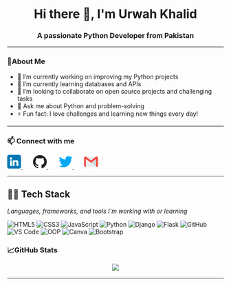 <h1 align="center">Hi there 👋, I'm Urwah Khalid</h1>
<h3 align="center">A passionate Python Developer from Pakistan</h3>

---

### 🌟About Me

- 🔭 I’m currently working on improving my Python projects  
- 🌱 I’m currently learning databases and APIs  
- 👯 I’m looking to collaborate on open source projects and challenging tasks  
- 💬 Ask me about Python and problem-solving  
- ⚡ Fun fact: I love challenges and learning new things every day!

---

### 📫 Connect with me


<a href="https://www.linkedin.com/in/urwah-khalid-988b7b268/" target="_blank" rel="noopener noreferrer" style="margin-right:12px;">
  <img src="images/linkedin.png" alt="LinkedIn" width="32" height="32" />
</a>&nbsp;&nbsp;

<a href="https://github.com/urwahkhalid00" target="_blank" rel="noopener noreferrer" style="margin-right:12px;">
  <img src="images/github.png" alt="GitHub" width="32" height="32" />
</a>&nbsp;&nbsp;

<a href="https://twitter.com/urwahkhalid00" target="_blank" rel="noopener noreferrer" style="margin-right:12px;">
  <img src="images/twitter.png" alt="Twitter" width="32" height="32" />
</a>&nbsp;&nbsp;

<a href="mailto:urwahkhalid00@gmail.com" target="_blank" rel="noopener noreferrer">
  <img src="images/gmail.png" alt="Email" width="32" height="32" />
</a>


---

## 👨‍💻 Tech Stack

<p><em>Languages, frameworks, and tools I'm working with or learning</em></p>

<p>
  <img src="https://img.shields.io/badge/-HTML5-E34F26?style=flat-square&logo=html5&logoColor=white" alt="HTML5" height="28" />
  <img src="https://img.shields.io/badge/-CSS3-1572B6?style=flat-square&logo=css3" alt="CSS3" height="28" />
  <img src="https://img.shields.io/badge/-JavaScript-F7DF1E?style=flat-square&logo=javascript&logoColor=black" alt="JavaScript" height="28" />
  <img src="https://img.shields.io/badge/-Python-3776AB?style=flat-square&logo=python&logoColor=white" alt="Python" height="28" />
  <img src="https://img.shields.io/badge/-Django-092E20?style=flat-square&logo=django" alt="Django" height="28" />
  <img src="https://img.shields.io/badge/-Flask-000000?style=flat-square&logo=flask" alt="Flask" height="28" />
  <img src="https://img.shields.io/badge/-GitHub-181717?style=flat-square&logo=github" alt="GitHub" height="28" />
  <img src="https://img.shields.io/badge/-VS%20Code-007ACC?style=flat-square&logo=visual-studio-code&logoColor=white" alt="VS Code" height="28" />
  <img src="https://img.shields.io/badge/-OOP-007ACC?style=flat-square&logo=code" alt="OOP" height="28" />
  <img src="https://img.shields.io/badge/-Canva-00C4CC?style=flat-square&logo=canva&logoColor=white" alt="Canva" height="28" />
  <img src="https://img.shields.io/badge/-Bootstrap-563D7C?style=flat-square&logo=bootstrap" alt="Bootstrap" height="28" />
</p>

### 📈GitHub Stats

<p align="center">
  <img src="https://github-readme-stats.vercel.app/api?username=urwahkhalid00&show_icons=true&theme=tokyonight" />
</p>

---

